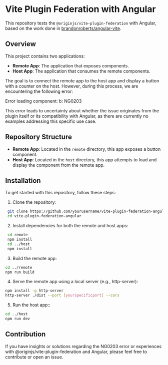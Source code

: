 # Vite Plugin Federation with Angular

This repository tests the `@originjs/vite-plugin-federation` with Angular, based on the work done in [brandonroberts/angular-vite](https://github.com/brandonroberts/angular-vite). 

## Overview

This project contains two applications:
- **Remote App**: The application that exposes components.
- **Host App**: The application that consumes the remote components.

The goal is to connect the remote app to the host app and display a button with a counter on the host. However, during this process, we are encountering the following error:

Error loading component: b: NG0203

This error leads to uncertainty about whether the issue originates from the plugin itself or its compatibility with Angular, as there are currently no examples addressing this specific use case.

## Repository Structure

- **Remote App**: Located in the `remote` directory, this app exposes a button component.
- **Host App**: Located in the `host` directory, this app attempts to load and display the component from the remote app.

## Installation

To get started with this repository, follow these steps:
1. Clone the repository:
  ```bash
   git clone https://github.com/yourusername/vite-plugin-federation-angular.git
   cd vite-plugin-federation-angular
   ```
2. Install dependencies for both the remote and host apps:
 ```bash
  cd remote
  npm install
  cd ../host
  npm install
```
3. Build  the remote app:
 ```bash
 cd ../remote
npm run build
```
4. Serve the remote app using a local server (e.g., http-server):
 ```bash
 npm install -g http-server
http-server ./dist --port [yourspecificport] --cors
```
5. Run the host app::
 ```bash
cd ../host
npm run dev
```
## Contribution
If you have insights or solutions regarding the NG0203 error or experiences with @originjs/vite-plugin-federation and Angular, please feel free to contribute or open an issue.
